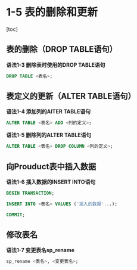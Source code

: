 # 1-5 表的删除和更新

[toc]

## 表的删除（DROP TABLE语句）

**语法1-3 删除表时使用的DROP TABLE语句**

```sql
DROP TABLE <表名>;
```

## 表定义的更新（ALTER TABLE语句）

**语法1-4 添加列的AlTER TABLE语句**

```sql
ALTER TABLE <表名> ADD <列的定义>;
```

**语法1-5 删除列的ALTER TABLE语句**

```sql
ALTER TABLE <表名> DROP COLUMN <列的定义>;
```

## 向Prouduct表中插入数据

**语法1-6 插入数据的INSERT INTO语句**

```sql
BEGIN TRANSACTION;

INSERT INTO <表名> VALUES ('插入的数据'...);

COMMIT;
```

## 修改表名

**语法1-7 变更表名sp_rename**

```sql
sp_rename <表名>, <变更表名>;
```

